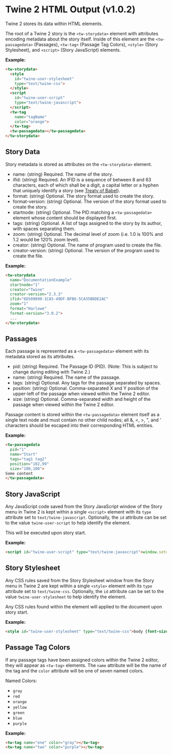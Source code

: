 # Twine 2 HTML Output (v1.0.2)

Twine 2 stores its data within HTML elements.

The root of a Twine 2 story is the `<tw-storydata>` element with attributes encoding metadata about the story itself. Inside of this element are the `<tw-passagedata>` (Passages), `<tw-tag>` (Passage Tag Colors), `<style>` (Story Stylesheet), and `<script>` (Story JavaScript) elements.

**Example:**

```html
<tw-storydata>
  <style
    id="twine-user-stylesheet"
    type="text/twine-css">
  </style>
  <script
    id="twine-user-script"
    type="text/twine-javascript">
  </script>
  <tw-tag
    name="tagName"
    color="orange">
  </tw-tag>
  <tw-passagedata></tw-passagedata>
</tw-storydata>
```

## Story Data

Story metadata is stored as attributes on the `<tw-storydata>` element.

* name: (string) Required. The name of the story.
* ifid: (string) Required. An IFID is a sequence of between 8 and 63 characters, each of which shall be a digit, a capital letter or a hyphen that uniquely identify a story (see [Treaty of Babel](https://babel.ifarchive.org/)).
* format: (string) Optional. The story format used to create the story.
* format-version: (string) Optional. The version of the story format used to create the story.
* startnode: (string) Optional. The PID matching a `<tw-passagedata>` element whose content should be displayed first.
* tags: (string) Optional. A list of tags assigned to the story by its author, with spaces separating them.
* zoom: (string) Optional. The decimal level of zoom (i.e. 1.0 is 100% and 1.2 would be 120% zoom level).
* creator: (string) Optional. The name of program used to create the file.
* creator-version: (string) Optional. The version of the program used to create the file.

**Example:**

```html
<tw-storydata
  name="DocumentationExample"
  startnode="1"
  creator="Twine"
  creator-version="2.3.3"
  ifid="6D509890-1CA5-49DF-BFB6-5CA35B8DE2AC"
  zoom="1"
  format="Harlowe"
  format-version="3.0.2">
  ...
</tw-storydata>
```

## Passages

Each passage is represented as a `<tw-passagedata>` element with its metadata stored as its attributes.

* pid: (string) Required. The Passage ID (PID). (Note: This is subject to change during editing with Twine 2.)
* name: (string) Required. The name of the passage.
* tags: (string) Optional. Any tags for the passage separated by spaces.
* position: (string) Optional. Comma-separated X and Y position of the upper-left of the passage when viewed within the Twine 2 editor.
* size: (string) Optional. Comma-separated width and height of the passage when viewed within the Twine 2 editor.

Passage content is stored within the `<tw-passagedata>` element itself as a single text node and must contain no other child nodes; all &, <, >, ", and ' characters should be escaped into their corresponding HTML entities.

**Example:**

```html
<tw-passagedata
  pid="1"
  name="Start"
  tags="tag1 tag2"
  position="102,99"
  size="100,100">
Some content
</tw-passagedata>
```

## Story JavaScript

Any JavaScript code saved from the Story JavaScript window of the Story menu in Twine 2 is kept within a single `<script>` element with its `type` attribute set to `text/twine-javascript`. Optionally, the `id` attribute can be set to the value `twine-user-script` to help identify the element.

This will be executed upon story start.

**Example:**

```html
<script id="twine-user-script" type="text/twine-javascript">window.setup = {};</script>
```

## Story Stylesheet

Any CSS rules saved from the Story Stylesheet window from the Story menu in Twine 2 are kept within a single `<style>` element with its `type` attribute set to `text/twine-css`. Optionally, the `id` attribute can be set to the value `twine-user-stylesheet` to help identify the element.

Any CSS rules found within the element will applied to the document upon story start.

**Example:**

```html
<style id="twine-user-stylesheet" type="text/twine-css">body {font-size: 1.5em;}</style>
```

## Passage Tag Colors

If any passage tags have been assigned colors within the Twine 2 editor, they will appear as `<tw-tag>` elements. The `name` attribute will be the name of the tag and the `color` attribute will be one of seven named colors.

Named Colors:

* `gray`
* `red`
* `orange`
* `yellow`
* `green`
* `blue`
* `purple`

**Example:**

```html
<tw-tag name="one" color="gray"></tw-tag>
<tw-tag name="two" color="purple"></tw-tag>
```
